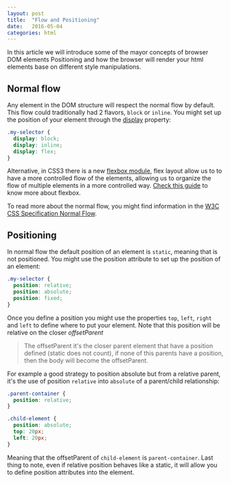 ```yaml
---
layout: post
title:  "Flow and Positioning"
date:   2016-05-04
categories: html
---
```


In this article we will introduce some of the mayor concepts of browser DOM elements Positioning and how
the browser will render your html elements base on different style manipulations.

## Normal flow

Any element in the DOM structure will respect the normal flow by default. This flow could traditionally had 2 flavors,
`block` or `inline`. You might set up the position of your element through the [display](https://developer.mozilla.org/en-US/docs/Web/CSS/display) property:

```css
.my-selector {
  display: block;
  display: inline;
  display: flex;
}
```

Alternative, in CSS3 there is a new [flexbox module](https://www.w3.org/TR/css-flexbox-1/#flex-containers), flex layout allow us to to have a more controlled flow of the elements, allowing us to organize the flow of multiple elements in a more controlled way. [Check this guide](https://css-tricks.com/snippets/css/a-guide-to-flexbox/) to know more about flexbox.

To read more about the normal flow, you might find information in the [W3C CSS Specification Normal Flow](https://www.w3.org/TR/CSS22/visuren.html#normal-flow).

## Positioning

In normal flow the default position of an element is `static`, meaning that is not positioned. You might use the position attribute to set up the position of an element:

```css
.my-selector {
  position: relative;
  position: absolute;
  position: fixed;
}
```

Once you define a position you might use the properties `top`, `left`, `right` and `left` to define where to put your element. Note that this position will be relative on the closer *offsetParent*

> The offsetParent it's the closer parent element that have a position defined (static does not count), if none of this parents have a position, then the body will become the offsetParent.

For example a good strategy to position absolute but from a relative parent, it's the use of position `relative` into `absolute` of a parent/child relationship:

```css
.parent-container {
  position: relative;
}

.child-element {
  position: absolute;
  top: 20px;
  left: 20px;
}
```

Meaning that the offsetParent of `child-element` is `parent-container`. Last thing to note, even if relative position behaves like a static, it will allow you to define position attributes into the element.
